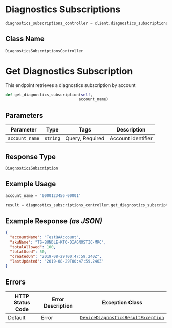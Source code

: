 # Diagnostics Subscriptions

```python
diagnostics_subscriptions_controller = client.diagnostics_subscriptions
```

## Class Name

`DiagnosticsSubscriptionsController`


# Get Diagnostics Subscription

This endpoint retrieves a diagnostics subscription by account

```python
def get_diagnostics_subscription(self,
                                account_name)
```

## Parameters

| Parameter | Type | Tags | Description |
|  --- | --- | --- | --- |
| `account_name` | `string` | Query, Required | Account identifier |

## Response Type

[`DiagnosticsSubscription`](../../doc/models/diagnostics-subscription.md)

## Example Usage

```python
account_name = '0000123456-00001'

result = diagnostics_subscriptions_controller.get_diagnostics_subscription(account_name)
```

## Example Response *(as JSON)*

```json
{
  "accountName": "TestQAAccount",
  "skuName": "TS-BUNDLE-KTO-DIAGNOSTIC-MRC",
  "totalAllowed": 100,
  "totalUsed": 50,
  "createdOn": "2019-08-29T00:47:59.240Z",
  "lastUpdated": "2019-08-29T00:47:59.240Z"
}
```

## Errors

| HTTP Status Code | Error Description | Exception Class |
|  --- | --- | --- |
| Default | Error | [`DeviceDiagnosticsResultException`](../../doc/models/device-diagnostics-result-exception.md) |


